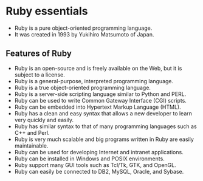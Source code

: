 # Ruby essentials

- Ruby is a pure object-oriented programming language. 
- It was created in 1993 by Yukihiro Matsumoto of Japan.


## Features of Ruby
- Ruby is an open-source and is freely available on the Web, but it is subject to a license.
- Ruby is a general-purpose, interpreted programming language.
- Ruby is a true object-oriented programming language.
- Ruby is a server-side scripting language similar to Python and PERL.
- Ruby can be used to write Common Gateway Interface (CGI) scripts.
- Ruby can be embedded into Hypertext Markup Language (HTML).
- Ruby has a clean and easy syntax that allows a new developer to learn very quickly and easily.
- Ruby has similar syntax to that of many programming languages such as C++ and Perl.
- Ruby is very much scalable and big programs written in Ruby are easily maintainable.
- Ruby can be used for developing Internet and intranet applications.
- Ruby can be installed in Windows and POSIX environments.
- Ruby support many GUI tools such as Tcl/Tk, GTK, and OpenGL.
- Ruby can easily be connected to DB2, MySQL, Oracle, and Sybase.